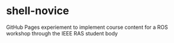 shell-novice
============

GitHub Pages experiement to implement course content for a ROS workshop through the IEEE RAS student body
